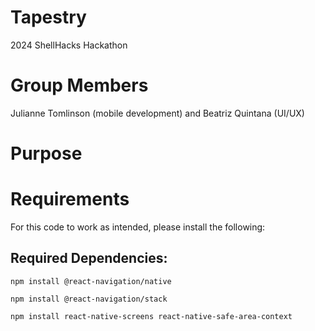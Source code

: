# Tapestry
2024 ShellHacks Hackathon

# Group Members
Julianne Tomlinson (mobile development) and Beatriz Quintana (UI/UX)

# Purpose

# Requirements
For this code to work as intended, please install the following:

## Required Dependencies:
`npm install @react-navigation/native`

`npm install @react-navigation/stack`

`npm install react-native-screens react-native-safe-area-context`
